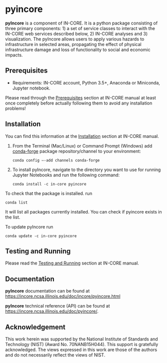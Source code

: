 # pyincore

**pyIncore** is a component of IN-CORE. It is a python package consisting of three primary components: 1) a set of service classes to interact with the IN-CORE web services described below, 2) IN-CORE analyses and 3) visualization. The pyIncore allows users to apply various hazards to infrastructure in selected areas, propagating the effect of physical infrastructure damage and loss of functionality to social and economic impacts.
                      
## Prerequisites

* Requirements: IN-CORE account, Python 3.5+, Anaconda or Miniconda, Jupyter notebook.

Please read through the [Prerequisites](https://incore.ncsa.illinois.edu/doc/incore/prerequisites.html) section at IN-CORE manual at least once completely before actually following them to avoid any installation problems!



## Installation
You can find this information at the [Installation](https://incore.ncsa.illinois.edu/doc/incore/install_pyincore.html) section at IN-CORE manual.

1. From the Terminal (Mac/Linux) or Command Prompt (Windows) add [conda-forge](https://conda-forge.org/) package repository/channel to your environment:
    ```
    conda config –-add channels conda-forge
    ```

2. To install pyIncore, navigate to the directory you want to use for running Jupyter Notebooks and run the following command: 
    ```
    conda install -c in-core pyincore
    ```

To check that the package is installed.  run 
```
conda list
```
It will list all packages currently installed. You can check if pyincore exists in the list.

To update pyIncore run 
```
conda update -c in-core pyincore
```


## Testing and Running

Please read the [Testing and Running](https://incore.ncsa.illinois.edu/doc/incore/running.html) section at IN-CORE manual.


## Documentation

**pyIncore** documentation can be found at https://incore.ncsa.illinois.edu/doc/incore/pyincore.html

**pyIncore** technical reference (API) can be found at https://incore.ncsa.illinois.edu/doc/pyincore/.


## Acknowledgement
This work herein was supported by the National Institute of Standards and Technology (NIST) (Award No. 70NANB15H044). This support is gratefully acknowledged. The views expressed in this work are those of the authors and do not necessarily reflect the views of NIST.